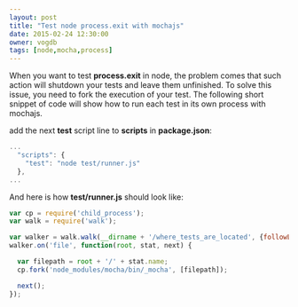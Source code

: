```yaml
---
layout: post
title: "Test node process.exit with mochajs"
date: 2015-02-24 12:30:00
owner: vogdb
tags: [node,mocha,process]
---
```


When you want to test **process.exit** in node, the problem comes that such action will shutdown your tests and leave them unfinished. To solve this issue, you need to fork the execution of your test. The following short snippet of code will show how to run each test in its own process with mochajs.

<!--more-->

add the next **test** script line to **scripts** in **package.json**:

```js
...
  "scripts": {
    "test": "node test/runner.js"
  },
...
```

And here is how **test/runner.js** should look like:

```js
var cp = require('child_process');
var walk = require('walk');

var walker = walk.walk(__dirname + '/where_tests_are_located', {followLinks: false});
walker.on('file', function(root, stat, next) {

  var filepath = root + '/' + stat.name;
  cp.fork('node_modules/mocha/bin/_mocha', [filepath]);

  next();
});

```
